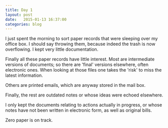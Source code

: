 ```yaml
---
title: Day 1
layout: post
date:   2015-01-13 16:37:00
categories: blog
---
```


I just spent the morning to sort paper records
that were sleeping over my office box.
I should say throwing them, because indeed the trash is now overflowing.
I kept very little documentation.

Finally all these paper records have little interest.
Most are intermediate versions of documents;
so there are 'final' versions elsewhere, often electronic ones.
When looking at those files
one takes the 'risk' to miss the latest information.

Others are printed emails, which are anyway stored in the mail box.

Finally, the rest are outdated notes or whose ideas were echoed elsewhere.

I only kept the documents relating to actions actually in progress,
or whose notes have not been written in electronic form,
as well as original bills.

Zero paper is on track.
